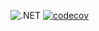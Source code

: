 ![.NET](https://github.com/DMak80/Actions/actions/workflows/dotnet.yml/badge.svg)
[![codecov](https://codecov.io/gh/DMak80/Actions/branch/HW7/graph/badge.svg?token=AJ1EHK3XZH)](https://codecov.io/gh/DMak80/Actions)
